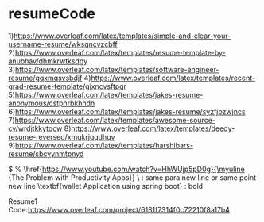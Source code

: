 # resumeCode
1)https://www.overleaf.com/latex/templates/simple-and-clear-your-username-resume/wksqncvzcbff
2)https://www.overleaf.com/latex/templates/resume-template-by-anubhav/dhmkrwtksdgy
3)https://www.overleaf.com/latex/templates/software-engineer-resume/gqxmqsvsbdjf
4)https://www.overleaf.com/latex/templates/recent-grad-resume-template/gjxncvsftpqr
5)https://www.overleaf.com/latex/templates/jakes-resume-anonymous/cstpnrbkhndn
6)https://www.overleaf.com/latex/templates/jakes-resume/syzfjbzwjncs
7)https://www.overleaf.com/latex/templates/awesome-source-cv/wrdjtkkytqcw
8)https://www.overleaf.com/latex/templates/deedy-resume-reversed/xmqkrjqqdhqv
9)https://www.overleaf.com/latex/templates/harshibars-resume/sbcyynmtpnyd



\$
\%
\href{https://www.youtube.com/watch?v=HhWUjp5pD0g}{\myuline {The Problem with Productivity Apps}}
\\  : same para new line or same point new line
\textbf{wallet Application using spring boot} : bold


Resume1 Code:https://www.overleaf.com/project/6181f7314f0c72210f8a17b4
